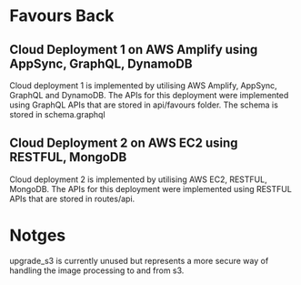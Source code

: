 # Favours Back


## Cloud Deployment 1 on AWS Amplify using AppSync, GraphQL, DynamoDB

Cloud deployment 1 is implemented by utilising AWS Amplify, AppSync, GraphQL and DynamoDB. The APIs for this deployment were implemented using GraphQL APIs that are stored in api/favours folder. The schema is stored in schema.graphql



## Cloud Deployment 2 on AWS EC2 using RESTFUL, MongoDB

Cloud deployment 2 is implemented by utilising AWS EC2, RESTFUL, MongoDB. The APIs for this deployment were implemented using RESTFUL APIs that are stored in routes/api. 

# Notges
upgrade_s3 is currently unused but represents a more secure way of handling the image processing to and from s3.
